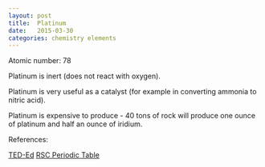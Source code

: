 ```yaml
---
layout: post
title:  Platinum
date:   2015-03-30
categories: chemistry elements
---
```

Atomic number: 78

Platinum is inert (does not react with oxygen).

Platinum is very useful as a catalyst (for example in converting ammonia to nitric acid).

Platinum is expensive to produce - 40 tons of rock will produce one ounce of platinum and half an ounce of iridium.

References:

[TED-Ed](http://ed.ted.com/periodic-videos)
[RSC Periodic Table](http://www.rsc.org/periodic-table)